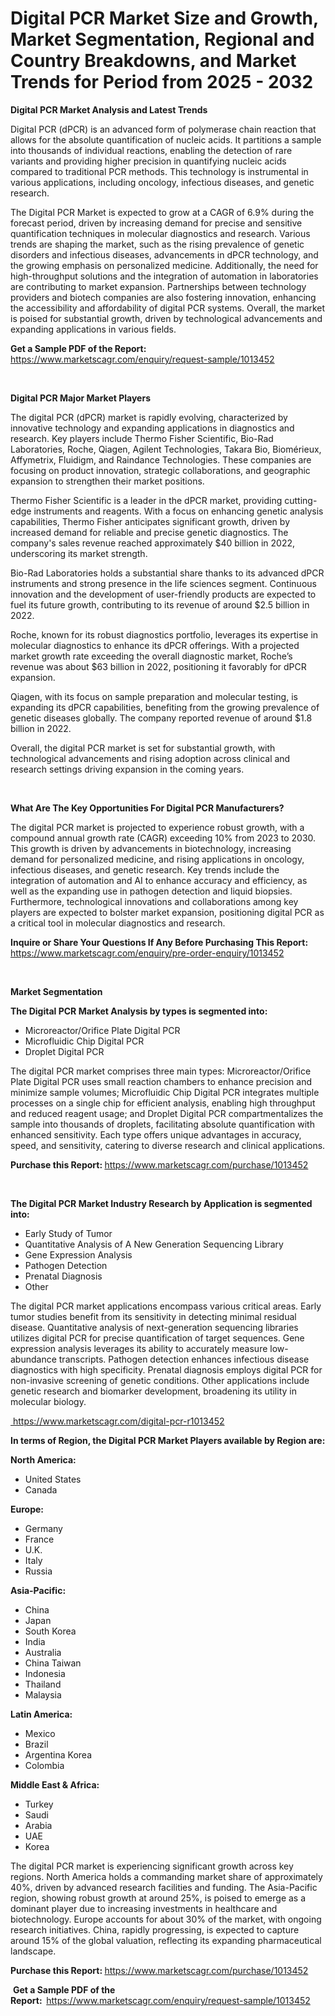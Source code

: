 <p><h1>Digital PCR Market Size and Growth, Market Segmentation, Regional and Country Breakdowns, and Market Trends for Period from 2025 -  2032</h1></p><p><strong>Digital PCR Market Analysis and Latest Trends</strong></p>
<p><p>Digital PCR (dPCR) is an advanced form of polymerase chain reaction that allows for the absolute quantification of nucleic acids. It partitions a sample into thousands of individual reactions, enabling the detection of rare variants and providing higher precision in quantifying nucleic acids compared to traditional PCR methods. This technology is instrumental in various applications, including oncology, infectious diseases, and genetic research.</p><p>The Digital PCR Market is expected to grow at a CAGR of 6.9% during the forecast period, driven by increasing demand for precise and sensitive quantification techniques in molecular diagnostics and research. Various trends are shaping the market, such as the rising prevalence of genetic disorders and infectious diseases, advancements in dPCR technology, and the growing emphasis on personalized medicine. Additionally, the need for high-throughput solutions and the integration of automation in laboratories are contributing to market expansion. Partnerships between technology providers and biotech companies are also fostering innovation, enhancing the accessibility and affordability of digital PCR systems. Overall, the market is poised for substantial growth, driven by technological advancements and expanding applications in various fields.</p></p>
<p><strong>Get a Sample PDF of the Report:&nbsp;</strong> <a href="https://www.marketscagr.com/enquiry/request-sample/1013452?utm_campaign=2958&utm_medium=2&utm_source=Github&utm_content=ia&utm_term=17042025&utm_id=digital-pcr">https://www.marketscagr.com/enquiry/request-sample/1013452</a></p>
<p>&nbsp;</p>
<p><strong>Digital PCR Major Market Players</strong></p>
<p><p>The digital PCR (dPCR) market is rapidly evolving, characterized by innovative technology and expanding applications in diagnostics and research. Key players include Thermo Fisher Scientific, Bio-Rad Laboratories, Roche, Qiagen, Agilent Technologies, Takara Bio, Biomérieux, Affymetrix, Fluidigm, and Raindance Technologies. These companies are focusing on product innovation, strategic collaborations, and geographic expansion to strengthen their market positions.</p><p>Thermo Fisher Scientific is a leader in the dPCR market, providing cutting-edge instruments and reagents. With a focus on enhancing genetic analysis capabilities, Thermo Fisher anticipates significant growth, driven by increased demand for reliable and precise genetic diagnostics. The company's sales revenue reached approximately $40 billion in 2022, underscoring its market strength.</p><p>Bio-Rad Laboratories holds a substantial share thanks to its advanced dPCR instruments and strong presence in the life sciences segment. Continuous innovation and the development of user-friendly products are expected to fuel its future growth, contributing to its revenue of around $2.5 billion in 2022.</p><p>Roche, known for its robust diagnostics portfolio, leverages its expertise in molecular diagnostics to enhance its dPCR offerings. With a projected market growth rate exceeding the overall diagnostic market, Roche’s revenue was about $63 billion in 2022, positioning it favorably for dPCR expansion.</p><p>Qiagen, with its focus on sample preparation and molecular testing, is expanding its dPCR capabilities, benefiting from the growing prevalence of genetic diseases globally. The company reported revenue of around $1.8 billion in 2022.</p><p>Overall, the digital PCR market is set for substantial growth, with technological advancements and rising adoption across clinical and research settings driving expansion in the coming years.</p></p>
<p>&nbsp;</p>
<p><strong>What Are The Key Opportunities For Digital PCR Manufacturers?</strong></p>
<p><p>The digital PCR market is projected to experience robust growth, with a compound annual growth rate (CAGR) exceeding 10% from 2023 to 2030. This growth is driven by advancements in biotechnology, increasing demand for personalized medicine, and rising applications in oncology, infectious diseases, and genetic research. Key trends include the integration of automation and AI to enhance accuracy and efficiency, as well as the expanding use in pathogen detection and liquid biopsies. Furthermore, technological innovations and collaborations among key players are expected to bolster market expansion, positioning digital PCR as a critical tool in molecular diagnostics and research.</p></p>
<p><strong>Inquire or Share Your Questions If Any Before Purchasing This Report:</strong> <a href="https://www.marketscagr.com/enquiry/pre-order-enquiry/1013452?utm_campaign=2958&utm_medium=2&utm_source=Github&utm_content=ia&utm_term=17042025&utm_id=digital-pcr">https://www.marketscagr.com/enquiry/pre-order-enquiry/1013452</a></p>
<p>&nbsp;</p>
<p><strong>Market Segmentation</strong></p>
<p><strong>The Digital PCR Market Analysis by types is segmented into:</strong></p>
<p><ul><li>Microreactor/Orifice Plate Digital PCR</li><li>Microfluidic Chip Digital PCR</li><li>Droplet Digital PCR</li></ul></p>
<p><p>The digital PCR market comprises three main types: Microreactor/Orifice Plate Digital PCR uses small reaction chambers to enhance precision and minimize sample volumes; Microfluidic Chip Digital PCR integrates multiple processes on a single chip for efficient analysis, enabling high throughput and reduced reagent usage; and Droplet Digital PCR compartmentalizes the sample into thousands of droplets, facilitating absolute quantification with enhanced sensitivity. Each type offers unique advantages in accuracy, speed, and sensitivity, catering to diverse research and clinical applications.</p></p>
<p><strong>Purchase this Report:&nbsp;</strong><a href="https://www.marketscagr.com/purchase/1013452?utm_campaign=2958&utm_medium=2&utm_source=Github&utm_content=ia&utm_term=17042025&utm_id=digital-pcr">https://www.marketscagr.com/purchase/1013452</a></p>
<p>&nbsp;</p>
<p><strong>The Digital PCR Market Industry Research by Application is segmented into:</strong></p>
<p><ul><li>Early Study of Tumor</li><li>Quantitative Analysis of A New Generation Sequencing Library</li><li>Gene Expression Analysis</li><li>Pathogen Detection</li><li>Prenatal Diagnosis</li><li>Other</li></ul></p>
<p><p>The digital PCR market applications encompass various critical areas. Early tumor studies benefit from its sensitivity in detecting minimal residual disease. Quantitative analysis of next-generation sequencing libraries utilizes digital PCR for precise quantification of target sequences. Gene expression analysis leverages its ability to accurately measure low-abundance transcripts. Pathogen detection enhances infectious disease diagnostics with high specificity. Prenatal diagnosis employs digital PCR for non-invasive screening of genetic conditions. Other applications include genetic research and biomarker development, broadening its utility in molecular biology.</p></p>
<p><a href="https://www.marketscagr.com/digital-pcr-r1013452?utm_campaign=2958&utm_medium=2&utm_source=Github&utm_content=ia&utm_term=17042025&utm_id=digital-pcr">&nbsp;https://www.marketscagr.com/digital-pcr-r1013452</a></p>
<p><strong>In terms of Region, the Digital PCR Market Players available by Region are:</strong></p>
<p>
    <p> <strong> North America: </strong>
        <ul>
            <li>United States</li>
            <li>Canada</li>
        </ul>
        </p> 
    <p> <strong> Europe: </strong>
        <ul>
            <li>Germany</li>
            <li>France</li>
            <li>U.K.</li>
            <li>Italy</li>
            <li>Russia</li>
        </ul>
        </p> 
    <p> <strong> Asia-Pacific: </strong>
        <ul>
            <li>China</li>
            <li>Japan</li>
            <li>South Korea</li>
            <li>India</li>
            <li>Australia</li>
            <li>China Taiwan</li>
            <li>Indonesia</li>
            <li>Thailand</li>
            <li>Malaysia</li>
        </ul>
        </p> 
    <p> <strong> Latin America: </strong>
        <ul>
            <li>Mexico</li>
            <li>Brazil</li>
            <li>Argentina Korea</li>
            <li>Colombia</li>
        </ul>
        </p> 
    <p> <strong> Middle East & Africa: </strong>
        <ul>
            <li>Turkey</li>
            <li>Saudi</li>
            <li>Arabia</li>
            <li>UAE</li>
            <li>Korea</li>
        </ul>
    </p>
    </p>
<p><p>The digital PCR market is experiencing significant growth across key regions. North America holds a commanding market share of approximately 40%, driven by advanced research facilities and funding. The Asia-Pacific region, showing robust growth at around 25%, is poised to emerge as a dominant player due to increasing investments in healthcare and biotechnology. Europe accounts for about 30% of the market, with ongoing research initiatives. China, rapidly progressing, is expected to capture around 15% of the global valuation, reflecting its expanding pharmaceutical landscape.</p></p>
<p><strong>Purchase this Report: </strong><a href="https://www.marketscagr.com/purchase/1013452?utm_campaign=2958&utm_medium=2&utm_source=Github&utm_content=ia&utm_term=17042025&utm_id=digital-pcr">https://www.marketscagr.com/purchase/1013452</a></p>
<p>&nbsp;<strong>Get a Sample PDF of the Report:&nbsp;&nbsp;</strong><a href="https://www.marketscagr.com/enquiry/request-sample/1013452?utm_campaign=2958&utm_medium=2&utm_source=Github&utm_content=ia&utm_term=17042025&utm_id=digital-pcr">https://www.marketscagr.com/enquiry/request-sample/1013452</a></p>
<p><strong></strong></p>
<p><p></p><p></p><p></p></p>